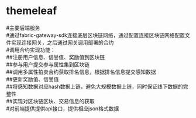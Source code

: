 # themeleaf
#主要后端服务  
#通过fabric-gateway-sdk连接底层区块链网络，通过配置连接区块链网络配置文件实现连接网关，之后通过网关调用部署的合约  
#调用合约实现功能：  
  ##注册用户信息、信誉值、奖励值到区块链  
  ##参与用户提交参与属性集到区块链  
  ##调用多属性拍卖合约获取排名信息，根据排名信息提交感知数据  
  ##更新奖励值、信誉值  
  ##将感知数据对应hash数据上链，避免大规模数据上链，同时保证线下数据的完整性  
  ##实现对区块链区块、交易信息的获取  
#对前端提供提供api接口，提供相应json格式数据  
